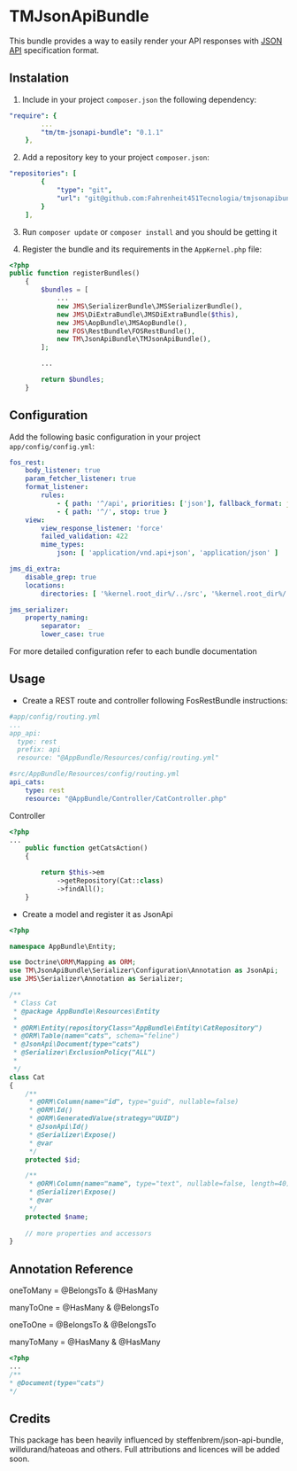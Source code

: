 TMJsonApiBundle
===============

This bundle provides a way to easily render your API responses with [JSON API](http://jsonapi.org/) specification format.

Instalation
-----------

1. Include in your project `composer.json` the following dependency:

```yaml
"require": {
        ...
        "tm/tm-jsonapi-bundle": "0.1.1"
    },
```

2. Add a repository key to your project `composer.json`:

```yaml
"repositories": [
        {
            "type": "git",
            "url": "git@github.com:Fahrenheit451Tecnologia/tmjsonapibundle.git"
        }
    ],
```

3. Run `composer update` or `composer install` and you should be getting it

4. Register the bundle and its requirements in the `AppKernel.php` file:

```php
<?php
public function registerBundles()
    {
        $bundles = [
            ...
            new JMS\SerializerBundle\JMSSerializerBundle(),
            new JMS\DiExtraBundle\JMSDiExtraBundle($this),
            new JMS\AopBundle\JMSAopBundle(),
            new FOS\RestBundle\FOSRestBundle(),
            new TM\JsonApiBundle\TMJsonApiBundle(),
        ];

        ...

        return $bundles;
    }
```

Configuration
-------------

Add the following basic configuration in your project `app/config/config.yml`:

```yaml
fos_rest:
    body_listener: true
    param_fetcher_listener: true
    format_listener:
        rules:
            - { path: '^/api', priorities: ['json'], fallback_format: json, prefer_extension: false }
            - { path: '^/', stop: true }
    view:
        view_response_listener: 'force'
        failed_validation: 422
        mime_types:
            json: [ 'application/vnd.api+json', 'application/json' ]

jms_di_extra:
    disable_grep: true
    locations:
        directories: [ '%kernel.root_dir%/../src', '%kernel.root_dir%/../vendor/tm' ]

jms_serializer:
    property_naming:
        separator:  _
        lower_case: true
```

For more detailed configuration refer to each bundle documentation

Usage
-----

- Create a REST route and controller following FosRestBundle instructions:

```yaml
#app/config/routing.yml
...
app_api:
  type: rest
  prefix: api
  resource: "@AppBundle/Resources/config/routing.yml"
```

```yaml
#src/AppBundle/Resources/config/routing.yml
api_cats:
    type: rest
    resource: "@AppBundle/Controller/CatController.php"
```
Controller

```php
<?php
...
    public function getCatsAction()
    {

        return $this->em
            ->getRepository(Cat::class)
            ->findAll();
    }
```
- Create a model and register it as JsonApi

```php
<?php

namespace AppBundle\Entity;

use Doctrine\ORM\Mapping as ORM;
use TM\JsonApiBundle\Serializer\Configuration\Annotation as JsonApi;
use JMS\Serializer\Annotation as Serializer;

/**
 * Class Cat
 * @package AppBundle\Resources\Entity
 *
 * @ORM\Entity(repositoryClass="AppBundle\Entity\CatRepository")
 * @ORM\Table(name="cats", schema="feline")
 * @JsonApi\Document(type="cats")
 * @Serializer\ExclusionPolicy("ALL")
 *
 */
class Cat
{
    /**
     * @ORM\Column(name="id", type="guid", nullable=false)
     * @ORM\Id()
     * @ORM\GeneratedValue(strategy="UUID")
     * @JsonApi\Id()
     * @Serializer\Expose()
     * @var
     */
    protected $id;

    /**
     * @ORM\Column(name="name", type="text", nullable=false, length=40)
     * @Serializer\Expose()
     * @var
     */
    protected $name;
    
    // more properties and accessors
}
```

Annotation Reference
--------------------

oneToMany = @BelongsTo & @HasMany

manyToOne = @HasMany & @BelongsTo

oneToOne = @BelongsTo & @BelongsTo

manyToMany = @HasMany & @HasMany

```php
<?php
...
/**
* @Document(type="cats")
*/
```

Credits
-------

This package has been heavily influenced by steffenbrem/json-api-bundle, willdurand/hateoas and others. Full attributions and licences will be added soon.